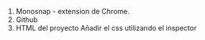 1. Monosnap - extension de Chrome.
2. Github
3. HTML del proyecto
Añadir el css utilizando el inspector